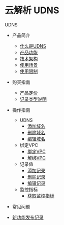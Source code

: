 # 云解析 UDNS

UDNS

* 产品简介
    * [什么是UDNS](/udns/intro/whatisudns)
    * [产品功能](/udns/intro/function)
    * [技术架构](/udns/intro/architecture)
    * [使用场景](/udns/intro/apply)
    * [使用限制](/udns/intro/limit)
* 购买指南
    * [产品定价](/udns/fast/price)
    * [记录类型说明](/udns/fast/rrtype)
 * 操作指南
    * UDNS
        * [添加域名](/udns/guide/udns/createudns)
        * [删除域名](/udns/guide/udns/deleteudns)
        * [编辑域名](/udns/guide/udns/editudns)
    * 绑定VPC
        * [绑定VPC](/udns/guide/vpc/bindvpc)
        * [解绑VPC](/udns/guide/vpc/unbindvpc)
    * 记录值
        * [添加记录](/udns/guide/record/addrecord)
        * [删除记录](/udns/guide/record/deleterecord)
        * [编辑记录](/udns/guide/record/editrecord)
    * 监控指标
        * [获取监控指标](/udns/guide/monitor/getmonitoring)
* 常见问题
  
* [新功能发布记录](/udns/newfunctions)    
      
    
       
       
       






